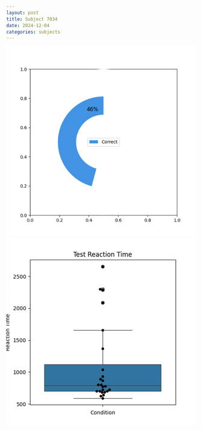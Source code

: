 ```yaml
---
layout: post
title: Subject 7034
date: 2024-12-04
categories: subjects
---
```


![](data/7034/run-2/7034_FN_acc_test.png)
![](data/7034/run-2/7034_FN_rt.png)
